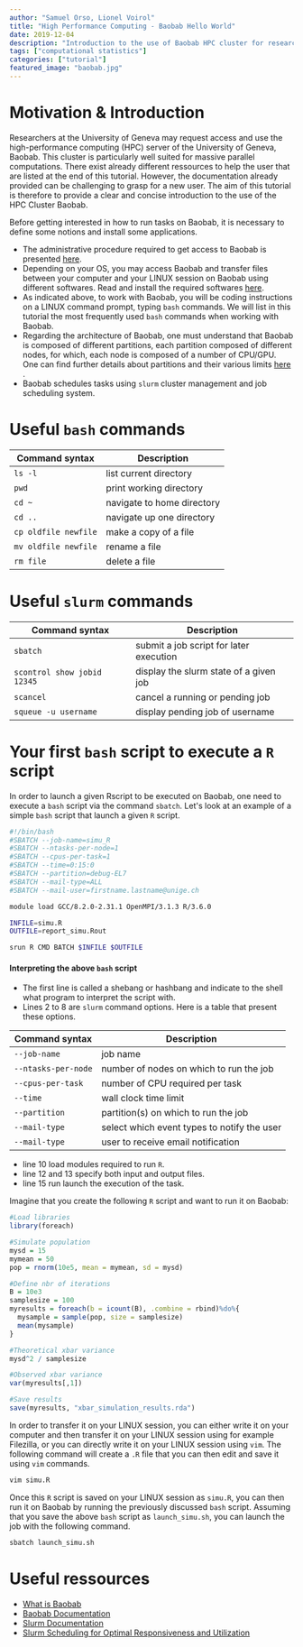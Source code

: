 ```yaml
---
author: "Samuel Orso, Lionel Voirol"
title: "High Performance Computing - Baobab Hello World"
date: 2019-12-04
description: "Introduction to the use of Baobab HPC cluster for researchers"
tags: ["computational statistics"]
categories: ["tutorial"]
featured_image: "baobab.jpg"
---
```


# Motivation & Introduction
Researchers at the University of Geneva may request access and use the high-performance computing (HPC) server of the University of Geneva, Baobab. This cluster is particularly well suited for massive parallel computations. There exist already different ressources to help the user that are listed at the end of this tutorial.
However, the documentation already provided can be challenging to grasp for a new user. The aim of this tutorial is therefore to provide a clear and concise introduction to the use of the HPC Cluster Baobab.

Before getting interested in how to run tasks on Baobab, it is necessary to define some notions and install some applications. 

 * The administrative procedure required to get access to Baobab is presented [here](https://baobab.unige.ch/enduser/src/enduser/access.html#access-baobab).
 * Depending on your OS, you may access Baobab and transfer files between your computer and your LINUX session on Baobab using different softwares. Read and install the required softwares [here](https://baobab.unige.ch/enduser/src/enduser/access.html#access-baobab).
 * As indicated above, to work with Baobab, you will be coding instructions on a LINUX command prompt, typing `bash` commands. We will list in this tutorial the most frequently used `bash` commands when working with Baobab.
 * Regarding the architecture of Baobab, one must understand that Baobab is composed of different partitions, each partition composed of different nodes, for which, each node is composed of a number of CPU/GPU. One can find further details about partitions and their various limits [here](https://baobab.unige.ch/enduser/src/enduser/enduser.html#)
.
 * Baobab schedules tasks using `slurm` cluster management and job scheduling system. 

# Useful `bash` commands

|Command syntax       | Description                  |
|----------------     |  ----------------------------|
|`ls -l`                | list current directory       |
|`pwd`                  | print working directory      |
|`cd ~`                 | navigate to home directory   |
|`cd ..`                | navigate up one directory    |
|`cp oldfile newfile`   | make a copy of a file        |
|`mv oldfile newfile`   | rename a file                |
|`rm file`              | delete a file                |

# Useful `slurm` commands

|Command syntax       | Description                            |
|---------------------| ---------------------------------------|
|`sbatch`               | submit a job script for later execution|
|`scontrol show jobid 12345`             | display the slurm state of a given job |
|`scancel`              | cancel a running or pending job        |
|`squeue -u username`   | display pending job of username        |


# Your first `bash` script to execute a `R` script

In order to launch a given Rscript to be executed on Baobab, one need to execute a `bash` script via the command `sbatch`. Let's look at an example of a simple `bash` script that launch a given `R` script.

```bash
#!/bin/bash
#SBATCH --job-name=simu_R
#SBATCH --ntasks-per-node=1
#SBATCH --cpus-per-task=1
#SBATCH --time=0:15:0
#SBATCH --partition=debug-EL7
#SBATCH --mail-type=ALL
#SBATCH --mail-user=firstname.lastname@unige.ch

module load GCC/8.2.0-2.31.1 OpenMPI/3.1.3 R/3.6.0

INFILE=simu.R
OUTFILE=report_simu.Rout

srun R CMD BATCH $INFILE $OUTFILE
```
#### Interpreting the above `bash` script
 * The first line is called a shebang or hashbang and indicate to the shell what program to interpret the script with.
 * Lines 2 to 8 are `slurm` command options. Here is a table that present these options.

|Command syntax       | Description                                |
|---------------------| ---------------------------------------    |
|`--job-name`           |job name                                    |
|`--ntasks-per-node`    |number of nodes on which to run the job     |
|`--cpus-per-task`      |number of CPU required per task             |
|`--time`               |wall clock time limit                       |
|`--partition`          |partition(s) on which to run the job        |
|`--mail-type`          |select which event types to notify the user |
|`--mail-type`          |user to receive email notification          |

 * line 10 load modules required to run `R`.
 * line 12 and 13 specify both input and output files.
 * line 15 run launch the execution of the task.

Imagine that you create the following `R` script and want to run it on Baobab:

```r
#Load libraries
library(foreach)

#Simulate population
mysd = 15
mymean = 50
pop = rnorm(10e5, mean = mymean, sd = mysd)

#Define nbr of iterations
B = 10e3
samplesize = 100
myresults = foreach(b = icount(B), .combine = rbind)%do%{
  mysample = sample(pop, size = samplesize)
  mean(mysample)
}

#Theoretical xbar variance
mysd^2 / samplesize

#Observed xbar variance
var(myresults[,1])

#Save results
save(myresults, "xbar_simulation_results.rda")

```

In order to transfer it on your LINUX session, you can either write it on your computer and then transfer it on your LINUX session using for example Filezilla, or you can directly write it on your LINUX session using `vim`. The following command will create a `.R` file that you can then edit and save it using `vim` commands.
```bash
vim simu.R
```
Once this `R` script is saved on your LINUX session as `simu.R`, you can then run it on Baobab by running the previously discussed `bash` script. Assuming that you save the above `bash` script as `launch_simu.sh`, you can launch the job with the following command. 

```bash
sbatch launch_simu.sh
```
# Useful ressources

 * [What is Baobab](https://plone.unige.ch/distic/pub/hpc/baobab_en)
 * [Baobab Documentation](https://baobab.unige.ch/enduser/enduser.html)
 * [Slurm Documentation](https://slurm.schedmd.com/)
 * [Slurm Scheduling for Optimal Responsiveness and Utilization](https://slurm.schedmd.com/SUG14/sched_tutorial.pdf)




